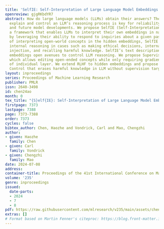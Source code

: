 ```yaml
---
title: 'SelfIE: Self-Interpretation of Large Language Model Embeddings'
openreview: gjgRKbdYR7
abstract: How do large language models (LLMs) obtain their answers? The ability to
  explain and control an LLM’s reasoning process is key for reliability, transparency,
  and future model developments. We propose SelfIE (Self-Interpretation of Embeddings),
  a framework that enables LLMs to interpret their own embeddings in natural language
  by leveraging their ability to respond to inquiries about a given passage. Capable
  of interpreting open-world concepts in the hidden embeddings, SelfIE reveals LLM
  internal reasoning in cases such as making ethical decisions, internalizing prompt
  injection, and recalling harmful knowledge. SelfIE’s text descriptions on hidden
  embeddings open avenues to control LLM reasoning. We propose Supervised Control,
  which allows editing open-ended concepts while only requiring gradient computation
  of individual layer. We extend RLHF to hidden embeddings and propose Reinforcement
  Control that erases harmful knowledge in LLM without supervision targets.
layout: inproceedings
series: Proceedings of Machine Learning Research
publisher: PMLR
issn: 2640-3498
id: chen24ao
month: 0
tex_title: "{S}elf{IE}: Self-Interpretation of Large Language Model Embeddings"
firstpage: 7373
lastpage: 7388
page: 7373-7388
order: 7373
cycles: false
bibtex_author: Chen, Haozhe and Vondrick, Carl and Mao, Chengzhi
author:
- given: Haozhe
  family: Chen
- given: Carl
  family: Vondrick
- given: Chengzhi
  family: Mao
date: 2024-07-08
address:
container-title: Proceedings of the 41st International Conference on Machine Learning
volume: '235'
genre: inproceedings
issued:
  date-parts:
  - 2024
  - 7
  - 8
pdf: https://raw.githubusercontent.com/mlresearch/v235/main/assets/chen24ao/chen24ao.pdf
extras: []
# Format based on Martin Fenner's citeproc: https://blog.front-matter.io/posts/citeproc-yaml-for-bibliographies/
---
```

